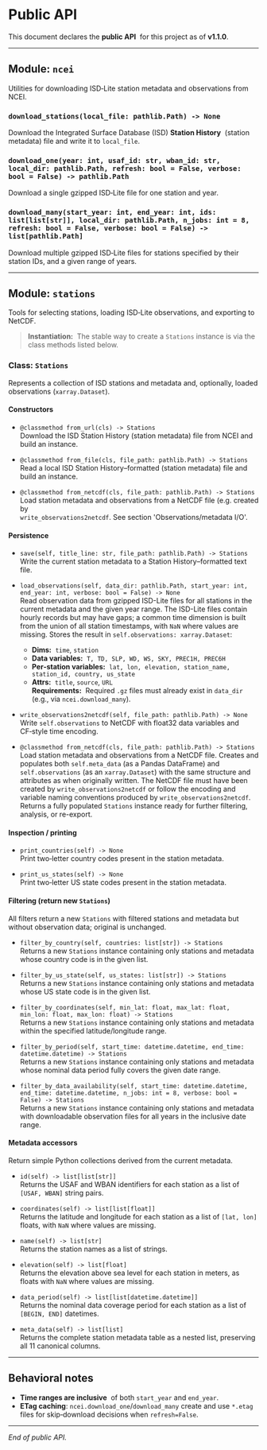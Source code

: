 # Public API

This document declares the **public API**&nbsp; for this project as of **v1.1.0**.

---

## Module: `ncei`

Utilities for downloading ISD‑Lite station metadata and observations from NCEI.

### `download_stations(local_file: pathlib.Path) -> None`

Download the Integrated Surface Database (ISD) **Station History**&nbsp; (station metadata) file and write it to `local_file`.

### `download_one(year: int, usaf_id: str, wban_id: str, local_dir: pathlib.Path, refresh: bool = False, verbose: bool = False) -> pathlib.Path`

Download a single gzipped ISD‑Lite file for one station and year.

### `download_many(start_year: int, end_year: int, ids: list[list[str]], local_dir: pathlib.Path, n_jobs: int = 8, refresh: bool = False, verbose: bool = False) -> list[pathlib.Path]`

Download multiple gzipped ISD‑Lite files for stations specified by their station IDs, and a given range of years.

---

## Module: `stations`

Tools for selecting stations, loading ISD‑Lite observations, and exporting to NetCDF.

> **Instantiation:**&nbsp; The stable way to create a `Stations` instance is via the class methods listed below.

### Class: `Stations`

Represents a collection of ISD stations and metadata and, optionally, loaded observations (`xarray.Dataset`).

#### Constructors

* `@classmethod from_url(cls) -> Stations`  
  Download the ISD Station History (station metadata) file from NCEI and build an instance.

* `@classmethod from_file(cls, file_path: pathlib.Path) -> Stations`  
  Read a local ISD Station History–formatted (station metadata) file and build an instance.

* `@classmethod from_netcdf(cls, file_path: pathlib.Path) -> Stations`  
 Load station metadata and observations from a NetCDF file (e.g. created by  
  `write_observations2netcdf`. See section 'Observations/metadata  I/O'.  
  
#### Persistence

* `save(self, title_line: str, file_path: pathlib.Path) -> Stations`  
  Write the current station metadata to a Station History–formatted text file.

* `load_observations(self, data_dir: pathlib.Path, start_year: int, end_year: int, verbose: bool = False) -> None`  
  Read observation data from gzipped ISD-Lite files for all stations in the current metadata and the given year range. The ISD-Lite files contain hourly records but may have gaps; a common time dimension is built from the union of all station timestamps, with `NaN` where values are missing. Stores the result in `self.observations: xarray.Dataset`:

  * **Dims:**&nbsp; `time`, `station`  
  * **Data variables:**&nbsp; `T, TD, SLP, WD, WS, SKY, PREC1H, PREC6H`  
  * **Per‑station variables:**&nbsp; `lat, lon, elevation, station_name, station_id, country, us_state`  
  * **Attrs:**&nbsp; `title`, `source`, `URL`  
    **Requirements:**&nbsp; Required `.gz` files must already exist in `data_dir` (e.g., via `ncei.download_many`).  

* `write_observations2netcdf(self, file_path: pathlib.Path) -> None`  
  Write `self.observations` to NetCDF with float32 data variables and CF‑style time encoding.  

* `@classmethod from_netcdf(cls, file_path: pathlib.Path) -> Stations`  
  Load station metadata and observations from a NetCDF file. Creates and populates both `self.meta_data` (as a Pandas DataFrame) and `self.observations` (as an `xarray.Dataset`) with the same structure and attributes as when originally written. The NetCDF file must have been created by `write_observations2netcdf` or follow the encoding and variable naming conventions produced by `write_observations2netcdf`. Returns a fully populated `Stations` instance ready for further filtering, analysis, or re-export.

#### Inspection / printing

* `print_countries(self) -> None`  
  Print two‑letter country codes present in the station metadata.

* `print_us_states(self) -> None`  
  Print two‑letter US state codes present in the station metadata.

#### Filtering (return new `Stations`)

All filters return a new `Stations` with filtered stations and metadata but without observation data; original is unchanged.

* `filter_by_country(self, countries: list[str]) -> Stations`  
  Returns a new `Stations` instance containing only stations and metadata whose country code is in the given list.

* `filter_by_us_state(self, us_states: list[str]) -> Stations`  
  Returns a new `Stations` instance containing only stations and metadata whose US state code is in the given list.

* `filter_by_coordinates(self, min_lat: float, max_lat: float, min_lon: float, max_lon: float) -> Stations`  
  Returns a new `Stations` instance containing only stations and metadata within the specified latitude/longitude range.

* `filter_by_period(self, start_time: datetime.datetime, end_time: datetime.datetime) -> Stations`  
  Returns a new `Stations` instance containing only stations and metadata whose nominal data period fully covers the given date range.

* `filter_by_data_availability(self, start_time: datetime.datetime, end_time: datetime.datetime, n_jobs: int = 8, verbose: bool = False) -> Stations`  
  Returns a new `Stations` instance containing only stations and metadata with downloadable observation files for all years in the inclusive date range.

#### Metadata accessors

Return simple Python collections derived from the current metadata.

* `id(self) -> list[list[str]]`  
  Returns the USAF and WBAN identifiers for each station as a list of `[USAF, WBAN]` string pairs.

* `coordinates(self) -> list[list[float]]`  
  Returns the latitude and longitude for each station as a list of `[lat, lon]` floats, with `NaN` where values are missing.

* `name(self) -> list[str]`  
  Returns the station names as a list of strings.

* `elevation(self) -> list[float]`  
  Returns the elevation above sea level for each station in meters, as floats with `NaN` where values are missing.

* `data_period(self) -> list[list[datetime.datetime]]`  
  Returns the nominal data coverage period for each station as a list of `[BEGIN, END]` datetimes.

* `meta_data(self) -> list[list]`  
  Returns the complete station metadata table as a nested list, preserving all 11 canonical columns.

---

## Behavioral notes

* **Time ranges are inclusive**&nbsp; of both `start_year` and `end_year`.
* **ETag caching**: `ncei.download_one`/`download_many` create and use `*.etag` files for skip‑download decisions when `refresh=False`.

---

*End of public API.*
